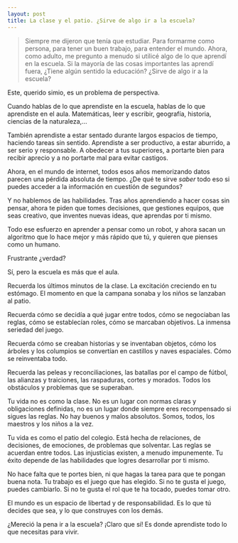 ```yaml
---
layout: post
title: La clase y el patio. ¿Sirve de algo ir a la escuela?
---
```

>Siempre me dijeron que tenía que estudiar. Para formarme como persona, para tener un buen trabajo, para entender el mundo. Ahora, como adulto, me pregunto a menudo si utilicé algo de lo que aprendí en la escuela.
>Si la mayoría de las cosas importantes las aprendí fuera, ¿Tiene algún sentido la educación? ¿Sirve de algo ir a la escuela?

Este, querido simio, es un problema de perspectiva.

Cuando hablas de lo que aprendiste en la escuela, hablas de lo que aprendiste en el aula. Matemáticas, leer y escribir, geografía, historia, ciencias de la naturaleza,...

También aprendiste a estar sentado durante largos espacios de tiempo, haciendo tareas sin sentido. Aprendiste a ser productivo, a estar aburrido, a ser serio y responsable. A obedecer a tus superiores, a portarte bien para recibir aprecio y a no portarte mal para evitar castigos.

Ahora, en el mundo de internet, todos esos años memorizando datos parecen una pérdida absoluta de tiempo. ¿De qué te sirve *saber* todo eso si puedes acceder a la información en cuestión de segundos?

Y no hablemos de las habilidades. Tras años aprendiendo a hacer cosas sin pensar, ahora te piden que tomes decisiones, que gestiones equipos, que seas creativo, que inventes nuevas ideas, que aprendas por ti mismo.

Todo ese esfuerzo en aprender a pensar como un robot, y ahora sacan un algoritmo que lo hace mejor y más rápido que tú, y quieren que pienses como un humano.

Frustrante ¿verdad?

Sí, pero la escuela es más que el aula.

Recuerda los últimos minutos de la clase. La excitación creciendo en tu estómago. El momento en que la campana sonaba y los niños se lanzaban al patio.

Recuerda cómo se decidía a qué jugar entre todos, cómo se negociaban las reglas, cómo se establecían roles, cómo se marcaban objetivos. La inmensa seriedad del juego.

Recuerda cómo se creaban historias y se inventaban objetos, cómo los árboles y los columpios se convertían en castillos y naves espaciales. Cómo se reinventaba todo.

Recuerda las peleas y reconciliaciones, las batallas por el campo de fútbol, las alianzas y traiciones, las raspaduras, cortes y morados. Todos los obstáculos y problemas que se superaban.

Tu vida no es como la clase. No es un lugar con normas claras y obligaciones definidas, no es un lugar donde siempre eres recompensado si sigues las reglas. No hay buenos y malos absolutos. Somos, todos, los maestros y los niños a la vez.

Tu vida es como el patio del colegio. Está hecha de relaciones, de decisiones, de emociones, de problemas que solventar. Las reglas se acuerdan entre todos. Las injusticias existen, a menudo impunemente. Tu éxito depende de las habilidades que logres desarrollar por ti mismo.

No hace falta que te portes bien, ni que hagas la tarea para que te pongan buena nota. Tu trabajo es el juego que has elegido. Si no te gusta el juego, puedes cambiarlo. Si no te gusta el rol que te ha tocado, puedes tomar otro.

El mundo es un espacio de libertad y de responsabilidad. Es lo que tú decides que sea, y lo que construyes con los demás.

¿Mereció la pena ir a la escuela? ¡Claro que sí! Es donde aprendiste todo lo que necesitas para vivir.
